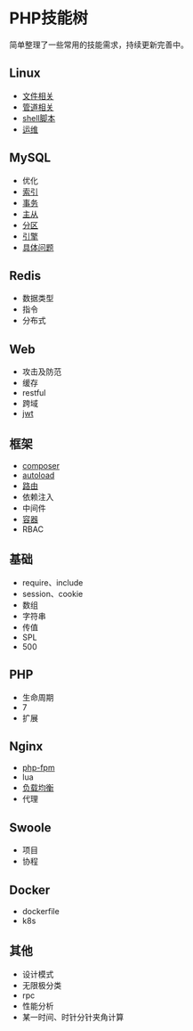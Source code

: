 # PHP技能树

简单整理了一些常用的技能需求，持续更新完善中。

## Linux
- [文件相关](./linux/file.md)
- [管道相关](./linux/grep.md)
- [shell脚本](./linux/shell.md)
- [运维](./linux/devops.md)

## MySQL
- 优化
- [索引](./mysql/index.md)
- [事务](./mysql/transaction.md)
- [主从](./mysql/replication.md)
- [分区](./mysql/partition.md)
- [引擎](./mysql/engine.md)
- [具体问题](./mysql/question.md)

## Redis
- 数据类型
- 指令
- 分布式

## Web
- 攻击及防范
- 缓存
- restful
- 跨域
- [jwt](./web/jwt.md)

## 框架
- [composer](./framework/composer.md)
- [autoload](./framework/autoload.md)
- [路由](./framework/route.md)
- 依赖注入
- 中间件
- [容器](./framework/container.md)
- RBAC

## 基础
- require、include
- session、cookie
- 数组
- 字符串
- 传值
- SPL
- 500

## PHP
- 生命周期
- 7
- 扩展

## Nginx
- [php-fpm](./nginx/php.md)
- lua
- [负载均衡](./nginx/balance.md)
- 代理

## Swoole
- 项目
- 协程

## Docker
- dockerfile
- k8s

## 其他
- 设计模式
- 无限极分类
- rpc
- 性能分析
- 某一时间、时针分针夹角计算